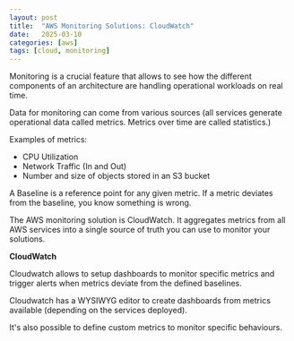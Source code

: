 ```yaml
---
layout: post
title:  "AWS Monitoring Solutions: CloudWatch"
date:   2025-03-10
categories: [aws]
tags: [cloud, monitoring]
---
```

Monitoring is a crucial feature that allows to see how the different components of an architecture are handling operational workloads on real time.

Data for monitoring can come from various sources (all services generate operational data called metrics. Metrics over time are called statistics.)

Examples of metrics:

- CPU Utilization
- Network Traffic (In and Out)
- Number and size of objects stored in an S3 bucket

A Baseline is a reference point for any given metric. If a metric deviates from the baseline, you know something is wrong.

The AWS monitoring solution is CloudWatch. It aggregates metrics from all AWS services into a single source of truth you can use to monitor your solutions.

**CloudWatch**

Cloudwatch allows to setup dashboards to monitor specific metrics and trigger alerts when metrics deviate from the defined baselines.

Cloudwatch has a WYSIWYG editor to create dashboards from metrics available (depending on the services deployed). 

It's also possible to define custom metrics to monitor specific behaviours.
